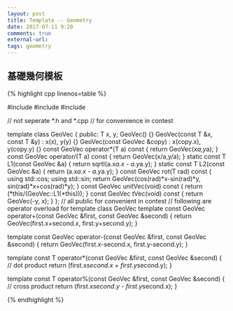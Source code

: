 ```yaml
---
layout: post
title: Template -- Geometry
date: 2017-07-11 9:20
comments: true
external-url:
tags: geometry
---
```


## 基礎幾何模板


{% highlight cpp linenos=table %}

#include <cmath>
#include <complex>
#include <valarray>

// not seperate *.h and *.cpp
// for convenience in contest

template<class T>
class GeoVec {
    public:
        T x, y;
        GeoVec() {}
        GeoVec(const T &x, const T &y) : x(x), y(y) {}
        GeoVec(const GeoVec &copy) : x(copy.x), y(copy.y) {}
        const GeoVec operator*(T a) const { return GeoVec(x*a,y*a); }
        const GeoVec operator/(T a) const { return GeoVec(x/a,y/a); }
        static const T L1(const GeoVec &a) {
            return sqrtl(a.x*a.x - a.y*a.y);
        }
        static const T L2(const GeoVec &a) {
            return (a.x*a.x - a.y*a.y);
        }
        const GeoVec rot(T rad) const {
            using std::cos;
            using std::sin;
            return GeoVec(cos(rad)*x-sin(rad)*y, sin(rad)*x+cos(rad)*y);
        }
        const GeoVec unitVec(void) const { return (*this/(GeoVec<T>::L1(*this))); }
        const GeoVec tVec(void) const { return GeoVec(-y, x); }
};
// all public for convenient in contest
// following are operator overload for template class GeoVec
template<class T>
const GeoVec<T> operator+(const GeoVec<T> &first, const GeoVec<T> &second) {
    return GeoVec<T>(first.x+second.x, first.y+second.y);
}

template<class T>
const GeoVec<T> operator-(const GeoVec<T> &first, const GeoVec<T> &second) {
    return GeoVec<T>(first.x-second.x, first.y-second.y);
}

template<class T>
const T operator*(const GeoVec<T> &first, const GeoVec<T> &second) {
    // dot product
    return (first.x*second.x + first.y*second.y);
}

template<class T>
const T operator%(const GeoVec<T> &first, const GeoVec<T> &second) {
    // cross product
    return (first.x*second.y - first.y*second.x);
}



{% endhighlight %}


